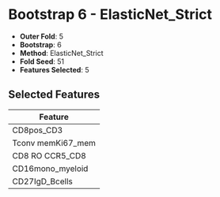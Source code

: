 # Bootstrap 6 - ElasticNet_Strict

- **Outer Fold**: 5
- **Bootstrap**: 6
- **Method**: ElasticNet_Strict
- **Fold Seed**: 51
- **Features Selected**: 5

## Selected Features

| Feature |
|---------|
| CD8pos_CD3 |
| Tconv memKi67_mem |
| CD8 RO CCR5_CD8 |
| CD16mono_myeloid |
| CD27IgD_Bcells |
